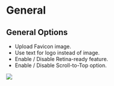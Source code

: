 # General

## General Options

* Upload Favicon image.
* Use text for logo instead of image.
* Enable / Disable Retina-ready feature.
* Enable / Disable Scroll-to-Top option.

![](http://transvelo.github.io/sportexx/docs/images/theme-options-general.png)

